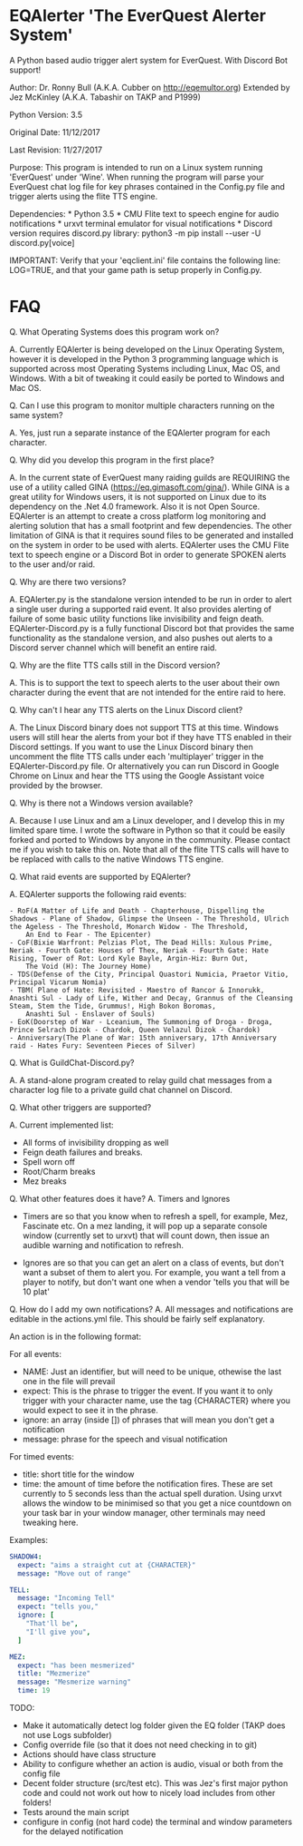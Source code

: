 # EQAlerter 'The EverQuest Alerter System'
A Python based audio trigger alert system for EverQuest.  With Discord Bot support!

Author: Dr. Ronny Bull (A.K.A. Cubber on http://eqemultor.org)
        Extended by Jez McKinley (A.K.A. Tabashir on TAKP and P1999)

Python Version: 3.5

Original Date: 11/12/2017

Last Revision: 11/27/2017

Purpose:  This program is intended to run on a Linux system running 'EverQuest' under 'Wine'.
          When running the program will parse your EverQuest chat log file for key phrases
          contained in the Config.py file and trigger alerts using the flite TTS engine.  

Dependencies: * Python 3.5 
              * CMU Flite text to speech engine for audio notifications
              * urxvt terminal emulator for visual notifications
              * Discord version requires discord.py library: 
                  python3 -m pip install --user -U discord.py[voice]


IMPORTANT: Verify that your 'eqclient.ini' file contains the following line: LOG=TRUE, and that your game path is setup properly in Config.py.

# FAQ

Q. What Operating Systems does this program work on?

A. Currently EQAlerter is being developed on the Linux Operating System, however it is developed in the Python 3 programming language which is supported across most Operating Systems including Linux, Mac OS, and Windows. With a bit of tweaking it could easily be ported to Windows and Mac OS.


Q. Can I use this program to monitor multiple characters running on the same system?

A. Yes, just run a separate instance of the EQAlerter program for each character.


Q. Why did you develop this program in the first place?

A. In the current state of EverQuest many raiding guilds are REQUIRING the use of a utility called GINA (https://eq.gimasoft.com/gina/). While GINA is a great utility for Windows users, it is not supported on Linux due to its dependency on the .Net 4.0 framework. Also it is not Open Source.  EQAlerter is an attempt to create a cross platform log monitoring and alerting solution that has a small footprint and few dependencies.  The other limitation of GINA is that it requires sound files to be generated and installed on the system in order to be used with alerts.  EQAlerter uses the CMU Flite text to speech engine or a Discord Bot in order to generate SPOKEN alerts to the user and/or raid.


Q. Why are there two versions?

A. EQAlerter.py is the standalone version intended to be run in order to alert a single user during a supported raid event. It also provides alerting of failure of some basic utility functions like invisibility and feign death. EQAlerter-Discord.py is a fully functional Discord bot that provides the same functionality as the standalone version, and also pushes out alerts to a Discord server channel which will benefit an entire raid.


Q. Why are the flite TTS calls still in the Discord version?

A. This is to support the text to speech alerts to the user about their own character during the event that are not intended for the entire raid to here.


Q. Why can't I hear any TTS alerts on the Linux Discord client?

A. The Linux Discord binary does not support TTS at this time.  Windows users will still hear the alerts from your bot if they have TTS enabled in their Discord settings. If you want to use the Linux Discord binary then uncomment the flite TTS calls under each 'multiplayer' trigger in the EQAlerter-Discord.py file.  Or alternatively you can run Discord in Google Chrome on Linux and hear the TTS using the Google Assistant voice provided by the browser.


Q. Why is there not a Windows version available?

A. Because I use Linux and am a Linux developer, and I develop this in my limited spare time. I wrote the software in Python so that it could be easily forked and ported to Windows by anyone in the community. Please contact me if you wish to take this on.  Note that all of the flite TTS calls will have to be replaced with calls to the native Windows TTS engine.


Q. What raid events are supported by EQAlerter?

A. EQAlerter supports the following raid events: 

	- RoF(A Matter of Life and Death - Chapterhouse, Dispelling the Shadows - Plane of Shadow, Glimpse the Unseen - The Threshold, Ulrich the Ageless - The Threshold, Monarch Widow - The Threshold, 
		An End to Fear - The Epicenter)
	- CoF(Bixie Warfront: Pelzias Plot, The Dead Hills: Xulous Prime, Neriak - Fourth Gate: Houses of Thex, Neriak - Fourth Gate: Hate Rising, Tower of Rot: Lord Kyle Bayle, Argin-Hiz: Burn Out, 
		The Void (H): The Journey Home)
	- TDS(Defense of the City, Principal Quastori Numicia, Praetor Vitio, Principal Vicarum Nomia)
	- TBM( Plane of Hate: Revisited - Maestro of Rancor & Innorukk, Anashti Sul - Lady of Life, Wither and Decay, Grannus of the Cleansing Steam, Stem the Tide, Grummus!, High Bokon Boromas, 
		Anashti Sul - Enslaver of Souls)
	- EoK(Doorstep of War - Lceanium, The Summoning of Droga - Droga, Prince Selrach Dizok - Chardok, Queen Velazul Dizok - Chardok)
	- Anniversary(The Plane of War: 15th anniversary, 17th Anniversary raid - Hates Fury: Seventeen Pieces of Silver)


Q. What is GuildChat-Discord.py?

A. A stand-alone program created to relay guild chat messages from a character log file to a private guild chat channel on Discord.  

Q. What other triggers are supported?

A. Current implemented list:

* All forms of invisibility dropping as well 
* Feign death failures and breaks.
* Spell worn off
* Root/Charm breaks
* Mez breaks

Q. What other features does it have?
A. Timers and Ignores

* Timers are so that you know when to refresh a spell, for example, Mez, Fascinate etc. On a mez landing, it will pop up a separate console window (currently set to urxvt) that will count down, then issue an audible warning and notification to refresh. 

* Ignores are so that you can get an alert on a class of events, but don't want a subset of them to alert you. For example, you want a tell from a player to notify, but don't want one when a vendor 'tells you that will be 10 plat'

Q. How do I add my own notifications?
A. All messages and notifications are editable in the actions.yml file. This should be fairly self explanatory.

An action is in the following format:

For all events:

* NAME: Just an identifier, but will need to be unique, othewise the last one in the file will prevail
* expect: This is the phrase to trigger the event. If you want it to only trigger with your character name, use the tag {CHARACTER} where you would expect to see it in the phrase.
* ignore: an array (inside []) of phrases that will mean you don't get a notification
* message: phrase for the speech and visual notification

For timed events:

* title: short title for the window
* time: the amount of time before the notification fires. These are set currently to 5 seconds less than the actual spell duration. Using urxvt allows the window to be minimised so that you get a nice countdown on your task bar in your window manager, other terminals may need tweaking here.


Examples:

```yaml
SHADOW4:
  expect: "aims a straight cut at {CHARACTER}"
  message: "Move out of range"

TELL:
  message: "Incoming Tell"
  expect: "tells you,"
  ignore: [
    "That'll be",
    "I'll give you",
  ]

MEZ:
  expect: "has been mesmerized"
  title: "Mezmerize"
  message: "Mesmerize warning"
  time: 19
```


TODO:
* Make it automatically detect log folder given the EQ folder (TAKP does not use Logs subfolder)
* Config override file (so that it does not need checking in to git)
* Actions should have class structure
* Ability to configure whether an action is audio, visual or both from the config file
* Decent folder structure (src/test etc). This was Jez's first major python code and could not work out how to nicely load includes from other folders!
* Tests around the main script
* configure in config (not hard code) the terminal and window parameters for the delayed notification
